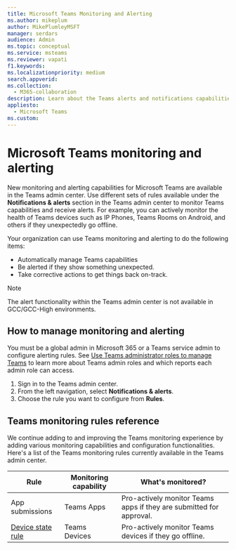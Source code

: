 ```yaml
---
title: Microsoft Teams Monitoring and Alerting 
ms.author: mikeplum
author: MikePlumleyMSFT
manager: serdars
audience: Admin
ms.topic: conceptual
ms.service: msteams
ms.reviewer: vapati
f1.keywords:
ms.localizationpriority: medium
search.appverid:
ms.collection: 
  - M365-collaboration
description: Learn about the Teams alerts and notifications capabilities available in the Microsoft Teams admin center.
appliesto: 
  - Microsoft Teams
ms.custom: 
---
```


# Microsoft Teams monitoring and alerting

New monitoring and alerting capabilities for Microsoft Teams are available in the Teams admin center. Use different sets of rules available under the **Notifications & alerts** section in the Teams admin center to monitor Teams capabilities and receive alerts. For example, you can actively monitor the health of Teams devices such as IP Phones, Teams Rooms on Android, and others if they unexpectedly go offline.  

Your organization can use Teams monitoring and alerting to do the following items:

- Automatically manage Teams capabilities
- Be alerted if they show something unexpected.
- Take corrective actions to get things back on-track.

> [!NOTE]
> The alert functionality within the Teams admin center is not available in GCC/GCC-High environments.

## How to manage monitoring and alerting

 You must be a global admin in Microsoft 365 or a Teams service admin to configure alerting rules. See [Use Teams administrator roles to manage Teams](../using-admin-roles.md) to learn more about Teams admin roles and which reports each admin role can access.

1. Sign in to the Teams admin center.
2. From the left navigation, select **Notifications & alerts**.
3. Choose the rule you want to configure from **Rules**.

## Teams monitoring rules reference

We continue adding to and improving the Teams monitoring experience by adding various monitoring capabilities and configuration functionalities. Here's a list of the Teams monitoring rules currently available in the Teams admin center.


|Rule  |Monitoring capability|What's monitored? |
|---------|---------|---------|
|App submissions  |Teams Apps | Pro-actively monitor Teams apps if they are submitted for approval.|
|[Device state rule](device-health-status.md)  |Teams Devices | Pro-actively monitor Teams devices if they go offline.|
